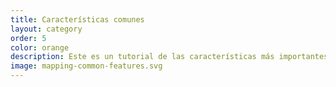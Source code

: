 ```yaml
---
title: Características comunes
layout: category
order: 5
color: orange
description: Este es un tutorial de las características más importantes que querrás mapear en OpenStreetMap.
image: mapping-common-features.svg
---
```

